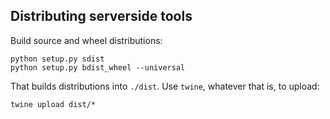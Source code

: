 
Distributing serverside tools
-----------------------------

Build source and wheel distributions:

	python setup.py sdist
	python setup.py bdist_wheel --universal

That builds distributions into `./dist`. Use `twine`, whatever that is, to upload:

	twine upload dist/*

